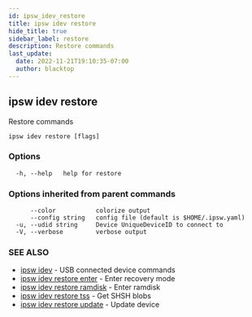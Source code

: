 ```yaml
---
id: ipsw_idev_restore
title: ipsw idev restore
hide_title: true
sidebar_label: restore
description: Restore commands
last_update:
  date: 2022-11-21T19:10:35-07:00
  author: blacktop
---
```

## ipsw idev restore

Restore commands

```
ipsw idev restore [flags]
```

### Options

```
  -h, --help   help for restore
```

### Options inherited from parent commands

```
      --color           colorize output
      --config string   config file (default is $HOME/.ipsw.yaml)
  -u, --udid string     Device UniqueDeviceID to connect to
  -V, --verbose         verbose output
```

### SEE ALSO

* [ipsw idev](/docs/cli/restore/ipsw_idev)	 - USB connected device commands
* [ipsw idev restore enter](/docs/cli/restore/ipsw_idev_restore_enter)	 - Enter recovery mode
* [ipsw idev restore ramdisk](/docs/cli/restore/ipsw_idev_restore_ramdisk)	 - Enter ramdisk
* [ipsw idev restore tss](/docs/cli/restore/ipsw_idev_restore_tss)	 - Get SHSH blobs
* [ipsw idev restore update](/docs/cli/restore/ipsw_idev_restore_update)	 - Update device

